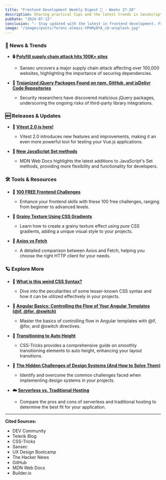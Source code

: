 ```yaml
---
title: "Frontend Development Weekly Digest 🍵 - Weeks 27-28"
description: Sharing practical tips and the latest trends in JavaScript
pubDate: "2024-07-12"
conclusion: "💡 Stay updated with the latest in frontend development. Follow the links for more insights."
image: "/images/posts/ferenc-almasi-VPmMy8YA_cU-unsplash.jpg"
---
```


### 📢 News & Trends

- **🔒 [Polyfill supply chain attack hits 100K+ sites](https://sansec.io/research/polyfill-supply-chain-attack?ref=zazen_code)**

  - Sansec uncovers a major supply chain attack affecting over 100,000 websites, highlighting the importance of securing dependencies.

- **🚨 [Trojanized jQuery Packages Found on npm, GitHub, and jsDelivr Code Repositories](https://thehackernews.com/2024/07/trojanized-jquery-packages-found-on-npm.html?ref=zazen_code)**

  - Security researchers have discovered malicious jQuery packages, underscoring the ongoing risks of third-party library integrations.

### 🆕 Releases & Updates

- **🚀 [Vitest 2.0 is here!](https://github.com/vitest-dev/vitest/releases/tag/v2.0.0?ref=zazen_code)**

  - Vitest 2.0 introduces new features and improvements, making it an even more powerful tool for testing your Vue.js applications.

- **📘 [New JavaScript Set methods](https://developer.mozilla.org/en-US/blog/javascript-set-methods/?ref=zazen_code)**

  - MDN Web Docs highlights the latest additions to JavaScript's Set methods, providing more flexibility and functionality for developers.

### 🛠 Tools & Resources

- **🎯 [100 FREE Frontend Challenges](https://dev.to/bigsondev/100-free-frontend-challenges-3f0?ref=zazen_code)**

  - Enhance your frontend skills with these 100 free challenges, ranging from beginner to advanced levels.

- **🎨 [Grainy Texture Using CSS Gradients](https://css-tip.com/grainy-texture/?ref=zazen_code)**

  - Learn how to create a grainy texture effect using pure CSS gradients, adding a unique visual style to your projects.

- **🔄 [Axios vs Fetch](https://dev.to/wafa_bergaoui/axios-vs-fetch-543c?ref=zazen_code)**

  - A detailed comparison between Axios and Fetch, helping you choose the right HTTP client for your needs.

### 🪐 Explore More

- **🤔 [What is this weird CSS Syntax?](https://dev.to/seths10/what-is-this-weird-css-syntax-44ki?ref=zazen_code)**

  - Dive into the peculiarities of some lesser-known CSS syntax and how it can be utilized effectively in your projects.

- **🔄 [Angular Basics: Controlling the Flow of Your Angular Templates (@if, @for, @switch)](https://www.telerik.com/blogs/angular-basics-controlling-flow-angular-templates-if-for-switch?ref=zazen_code)**

  - Master the basics of controlling flow in Angular templates with @if, @for, and @switch directives.

- **📏 [Transitioning to Auto Height](https://css-tricks.com/transitioning-to-auto-height/?ref=zazen_code)**

  - CSS-Tricks provides a comprehensive guide on smoothly transitioning elements to auto height, enhancing your layout transitions.

- **📐 [The Hidden Challenges of Design Systems (And How to Solve Them)](https://www.builder.io/blog/challenges-of-design-systems?ref=zazen_code)**

  - Identify and overcome the common challenges faced when implementing design systems in your projects.

- **☁️ [Serverless vs. Traditional Hosting](https://dev.to/sh20raj/serverless-vs-traditional-hosting-2ckc?ref=zazen_code)**

  - Compare the pros and cons of serverless and traditional hosting to determine the best fit for your application.

---

**Cited Sources:**

- DEV Community
- Telerik Blog
- CSS-Tricks
- Sansec
- UX Design Bootcamp
- The Hacker News
- GitHub
- MDN Web Docs
- Builder.io
